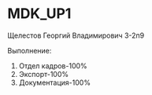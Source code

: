 # MDK_UP1
Щелестов Георгий Владимирович 3-2п9

Выполнение:
1. Отдел кадров-100% 
2. Экспорт-100%
3. Документация-100%
